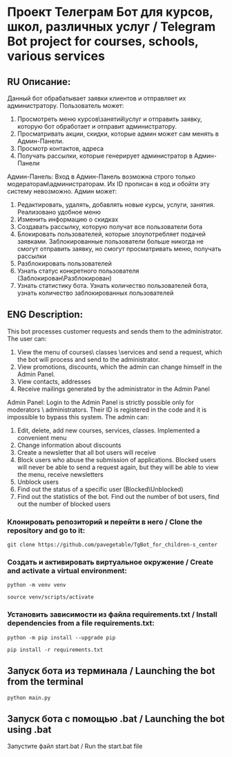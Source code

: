 # Проект Телеграм Бот для курсов, школ, различных услуг / Telegram Bot project for courses, schools, various services

## RU Описание:

Данный бот обрабатывает заявки клиентов и отправляет их администратору.
Пользователь может:
1. Просмотреть меню курсов\занятий\услуг и отправить заявку, которую бот обработает и отправит администратору.
2. Просматривать акции, скидки, которые админ может сам менять в Админ-Панели.
3. Просмотр контактов, адреса
4. Получать рассылки, которые генерирует администратор в Админ-Панели

Админ-Панель:
Вход в Админ-Панель возможна строго только модераторам\администраторам. Их ID прописан в код и обойти эту систему невозможно.
Админ может:
1. Редактировать, удалять, добавлять новые курсы, услуги, занятия. Реализовано удобное меню
2. Изменить информацию о скидках
3. Создавать рассылку, которую получат все пользователи бота
4. Блокировать пользователей, которые злоупотребляет подачей заявками. Заблокированные пользователи больше никогда не смогут отправить заявку, но смогут просматривать меню, получать рассылки
5. Разблокировать пользователей
6. Узнать статус конкретного пользователя (Заблокирован\Разблокирован)
7. Узнать статистику бота. Узнать количество пользователей бота, узнать количество заблокированных пользователей

## ENG Description:

This bot processes customer requests and sends them to the administrator.
The user can:
1. View the menu of courses\ classes \services and send a request, which the bot will process and send to the administrator.
2. View promotions, discounts, which the admin can change himself in the Admin Panel.
3. View contacts, addresses
4. Receive mailings generated by the administrator in the Admin Panel

Admin Panel:
Login to the Admin Panel is strictly possible only for moderators \ administrators. Their ID is registered in the code and it is impossible to bypass this system.
The admin can:
1. Edit, delete, add new courses, services, classes. Implemented a convenient menu
2. Change information about discounts
3. Create a newsletter that all bot users will receive
4. Block users who abuse the submission of applications. Blocked users will never be able to send a request again, but they will be able to view the menu, receive newsletters
5. Unblock users
6. Find out the status of a specific user (Blocked\Unblocked)
7. Find out the statistics of the bot. Find out the number of bot users, find out the number of blocked users

### Клонировать репозиторий и перейти в него / Clone the repository and go to it:
```
git clone https://github.com/pavegetable/TgBot_for_children-s_center
```
### Cоздать и активировать виртуальное окружение / Create and activate a virtual environment:
```
python -m venv venv
```
```
source venv/scripts/activate
```
### Установить зависимости из файла requirements.txt / Install dependencies from a file requirements.txt:
```
python -m pip install --upgrade pip
```
```
pip install -r requirements.txt
```
## Запуск бота из терминала / Launching the bot from the terminal
```
python main.py
```
## Запуск бота с помощью .bat / Launching the bot using .bat

Запустите файл start.bat / Run the start.bat file
